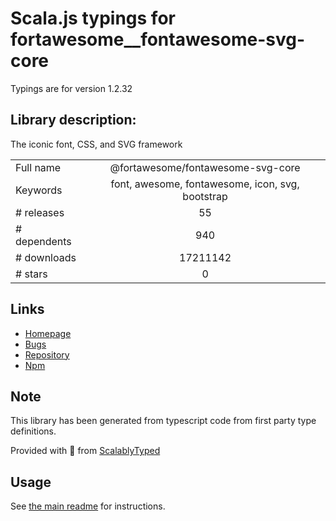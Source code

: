 
# Scala.js typings for fortawesome__fontawesome-svg-core

Typings are for version 1.2.32

## Library description:
The iconic font, CSS, and SVG framework

|                    |                 |
| ------------------ | :-------------: |
| Full name          | @fortawesome/fontawesome-svg-core |
| Keywords           | font, awesome, fontawesome, icon, svg, bootstrap |
| # releases         | 55 |
| # dependents       | 940 |
| # downloads        | 17211142 |
| # stars            | 0 |

## Links
- [Homepage](https://fontawesome.com)
- [Bugs](http://github.com/FortAwesome/Font-Awesome/issues)
- [Repository](https://github.com/FortAwesome/Font-Awesome)
- [Npm](https://www.npmjs.com/package/%40fortawesome%2Ffontawesome-svg-core)
    


## Note
This library has been generated from typescript code from first party type definitions.

Provided with :purple_heart: from [ScalablyTyped](https://github.com/oyvindberg/ScalablyTyped)

## Usage
See [the main readme](../../readme.md) for instructions.


